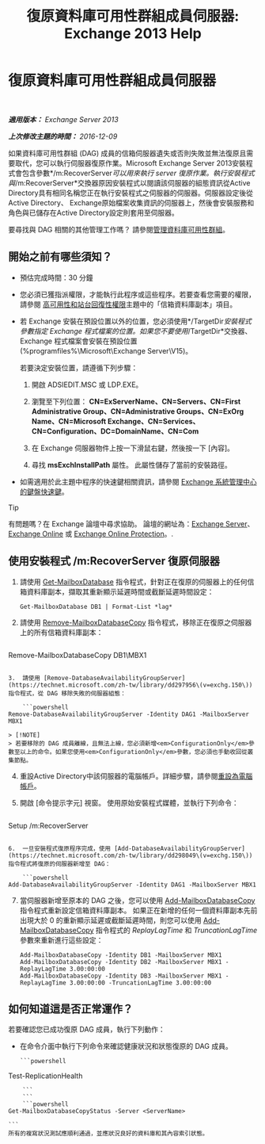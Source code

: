 ﻿---
title: '復原資料庫可用性群組成員伺服器: Exchange 2013 Help'
TOCTitle: 復原資料庫可用性群組成員伺服器
ms:assetid: eccd8f61-9706-4bb7-a62a-ec7c166f8019
ms:mtpsurl: https://technet.microsoft.com/zh-tw/library/Dd638206(v=EXCHG.150)
ms:contentKeyID: 50474534
ms.date: 05/21/2018
mtps_version: v=EXCHG.150
ms.translationtype: MT
---

# 復原資料庫可用性群組成員伺服器

 

_**適用版本：** Exchange Server 2013_

_**上次修改主題的時間：** 2016-12-09_

如果資料庫可用性群組 (DAG) 成員的信箱伺服器遺失或否則失敗並無法復原且需要取代，您可以執行伺服器復原作業。Microsoft Exchange Server 2013安裝程式會包含參數*/m:RecoverServer*可以用來執行 server 復原作業。執行安裝程式與*/m:RecoverServer*交換器原因安裝程式以閱讀該伺服器的組態資訊從Active Directory具有相同名稱您正在執行安裝程式之伺服器的伺服器。伺服器設定後從Active Directory、 Exchange原始檔案收集資訊的伺服器上，然後會安裝服務和角色與已儲存在Active Directory設定則套用至伺服器。

要尋找與 DAG 相關的其他管理工作嗎？ 請參閱[管理資料庫可用性群組](managing-database-availability-groups-exchange-2013-help.md)。

## 開始之前有哪些須知？

  - 預估完成時間：30 分鐘

  - 您必須已獲指派權限，才能執行此程序或這些程序。若要查看您需要的權限，請參閱 [高可用性和站台回復性權限](high-availability-and-site-resilience-permissions-exchange-2013-help.md)主題中的「信箱資料庫副本」項目。

  - 若 Exchange 安裝在預設位置以外的位置，您必須使用*/TargetDir*安裝程式參數指定 Exchange 程式檔案的位置。如果您不要使用*/TargetDir*交換器、 Exchange 程式檔案會安裝在預設位置 (%programfiles%\\Microsoft\\Exchange Server\\V15)。
    
    若要決定安裝位置，請遵循下列步驟：
    
    1.  開啟 ADSIEDIT.MSC 或 LDP.EXE。
    
    2.  瀏覽至下列位置： **CN=ExServerName、CN=Servers、CN=First Administrative Group、CN=Administrative Groups、CN=ExOrg Name、CN=Microsoft Exchange、CN=Services、CN=Configuration、DC=DomainName、CN=Com**
    
    3.  在 Exchange 伺服器物件上按一下滑鼠右鍵，然後按一下 \[內容\]。
    
    4.  尋找 **msExchInstallPath** 屬性。 此屬性儲存了當前的安裝路徑。

  - 如需適用於此主題中程序的快速鍵相關資訊，請參閱 [Exchange 系統管理中心的鍵盤快速鍵](keyboard-shortcuts-in-the-exchange-admin-center-exchange-online-protection-help.md)。


> [!TIP]  
> 有問題嗎？在 Exchange 論壇中尋求協助。 論壇的網址為：<a href="https://go.microsoft.com/fwlink/p/?linkid=60612">Exchange Server</a>、 <a href="https://go.microsoft.com/fwlink/p/?linkid=267542">Exchange Online</a> 或 <a href="https://go.microsoft.com/fwlink/p/?linkid=285351">Exchange Online Protection</a>。.




## 使用安裝程式 /m:RecoverServer 復原伺服器

1.  請使用 [Get-MailboxDatabase](https://technet.microsoft.com/zh-tw/library/bb124924\(v=exchg.150\)) 指令程式，針對正在復原的伺服器上的任何信箱資料庫副本，擷取其重新顯示延遲時間或截斷延遲時間設定：
    
        Get-MailboxDatabase DB1 | Format-List *lag*

2.  請使用 [Remove-MailboxDatabaseCopy](https://technet.microsoft.com/zh-tw/library/dd335119\(v=exchg.150\)) 指令程式，移除正在復原之伺服器上的所有信箱資料庫副本：
    
    ```powershell
Remove-MailboxDatabaseCopy DB1\MBX1
```

3.  請使用 [Remove-DatabaseAvailabilityGroupServer](https://technet.microsoft.com/zh-tw/library/dd297956\(v=exchg.150\)) 指令程式，從 DAG 移除失敗的伺服器組態：
    
    ```powershell
Remove-DatabaseAvailabilityGroupServer -Identity DAG1 -MailboxServer MBX1
```
    
    > [!NOTE]  
    > 若要移除的 DAG 成員離線，且無法上線，您必須新增<em>ConfigurationOnly</em>參數至以上的命令。如果您使用<em>ConfigurationOnly</em>參數，您必須也手動收回從叢集節點。


4.  重設Active Directory中該伺服器的電腦帳戶。詳細步驟，請參閱[重設為電腦帳戶](http://go.microsoft.com/fwlink/p/?linkid=167188)。

5.  開啟 \[命令提示字元\] 視窗。 使用原始安裝程式媒體，並執行下列命令：
    
    ```powershell
Setup /m:RecoverServer
```

6.  一旦安裝程式復原程序完成，使用 [Add-DatabaseAvailabilityGroupServer](https://technet.microsoft.com/zh-tw/library/dd298049\(v=exchg.150\)) 指令程式將復原的伺服器新增至 DAG：
    
    ```powershell
Add-DatabaseAvailabilityGroupServer -Identity DAG1 -MailboxServer MBX1
```

7.  當伺服器新增至原本的 DAG 之後，您可以使用 [Add-MailboxDatabaseCopy](https://technet.microsoft.com/zh-tw/library/dd298105\(v=exchg.150\)) 指令程式重新設定信箱資料庫副本。 如果正在新增的任何一個資料庫副本先前出現大於 0 的重新顯示延遲或截斷延遲時間，則您可以使用 [Add-MailboxDatabaseCopy](https://technet.microsoft.com/zh-tw/library/dd298105\(v=exchg.150\)) 指令程式的 *ReplayLagTime* 和 *TruncationLagTime* 參數來重新進行這些設定：
    
        Add-MailboxDatabaseCopy -Identity DB1 -MailboxServer MBX1
        Add-MailboxDatabaseCopy -Identity DB2 -MailboxServer MBX1 -ReplayLagTime 3.00:00:00
        Add-MailboxDatabaseCopy -Identity DB3 -MailboxServer MBX1 -ReplayLagTime 3.00:00:00 -TruncationLagTime 3.00:00:00

## 如何知道這是否正常運作？

若要確認您已成功復原 DAG 成員，執行下列動作：

  - 在命令介面中執行下列命令來確認健康狀況和狀態復原的 DAG 成員。
    ```
    ```powershell
Test-ReplicationHealth <ServerName>
```
    ```
    ```
    ```powershell
Get-MailboxDatabaseCopyStatus -Server <ServerName>
```
    ```
    所有的複寫狀況測試應順利通過，並應狀況良好的資料庫和其內容索引狀態。

